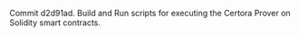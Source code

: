 Commit d2d91ad.                    Build and Run scripts for executing the Certora Prover on Solidity smart contracts.